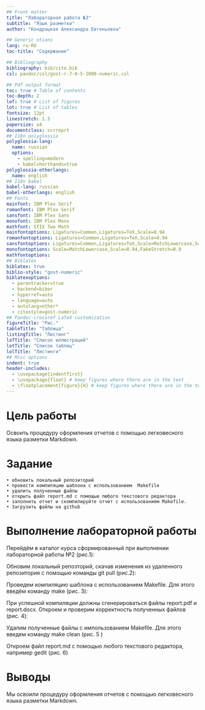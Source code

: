 ```yaml
---
## Front matter
title: "Лабораторная работа №3"
subtitle: "Язык разметки"
author: "Кондрацкая Александра Евгеньевна"

## Generic otions
lang: ru-RU
toc-title: "Содержание"

## Bibliography
bibliography: bib/cite.bib
csl: pandoc/csl/gost-r-7-0-5-2008-numeric.csl

## Pdf output format
toc: true # Table of contents
toc-depth: 2
lof: true # List of figures
lot: true # List of tables
fontsize: 12pt
linestretch: 1.5
papersize: a4
documentclass: scrreprt
## I18n polyglossia
polyglossia-lang:
  name: russian
  options:
	- spelling=modern
	- babelshorthands=true
polyglossia-otherlangs:
  name: english
## I18n babel
babel-lang: russian
babel-otherlangs: english
## Fonts
mainfont: IBM Plex Serif
romanfont: IBM Plex Serif
sansfont: IBM Plex Sans
monofont: IBM Plex Mono
mathfont: STIX Two Math
mainfontoptions: Ligatures=Common,Ligatures=TeX,Scale=0.94
romanfontoptions: Ligatures=Common,Ligatures=TeX,Scale=0.94
sansfontoptions: Ligatures=Common,Ligatures=TeX,Scale=MatchLowercase,Scale=0.94
monofontoptions: Scale=MatchLowercase,Scale=0.94,FakeStretch=0.9
mathfontoptions:
## Biblatex
biblatex: true
biblio-style: "gost-numeric"
biblatexoptions:
  - parentracker=true
  - backend=biber
  - hyperref=auto
  - language=auto
  - autolang=other*
  - citestyle=gost-numeric
## Pandoc-crossref LaTeX customization
figureTitle: "Рис."
tableTitle: "Таблица"
listingTitle: "Листинг"
lofTitle: "Список иллюстраций"
lotTitle: "Список таблиц"
lolTitle: "Листинги"
## Misc options
indent: true
header-includes:
  - \usepackage{indentfirst}
  - \usepackage{float} # keep figures where there are in the text
  - \floatplacement{figure}{H} # keep figures where there are in the text
---
```


# Цель работы

Освоить процедуру оформления отчетов с помощью легковесного языка разметки Markdown.

# Задание

    • обновить локальный репозиторий
    • провести компиляцию шаблона с использованием  Makefile
    • удалить полученные файлы
    • открыть файл report.md с помощью любого текстового редактора
    • заполнить отчет и скомпилируйте отчет с использованием Makefile.
    • Загрузить файлы на github


# Выполнение лабораторной работы

Перейдём в каталог курса сформированный при выполнении лабораторной работы №2 (рис.1):

Обновим локальный репозторий, скачав изменения из удаленного репозитория с помощью команды git pull (рис.2):

Проведем компиляцию шаблона с использованием Makefile. Для этого введём команду make (рис. 3):

При успешной компиляции должны сгенерироваться файлы report.pdf и report.docx.
Откроем и проверим корректность полученных файлов (рис. 4):


Удалим полученные файлы с импользованием Makefile. Для этого введем команду make clean (рис. 5 )

Откроем файл report.md c помощью любого текстового редактора, например gedit (рис. 6)

# Выводы

Мы освоили процедуру оформления отчетов с помощью легковесного языка разметки Markdown.
